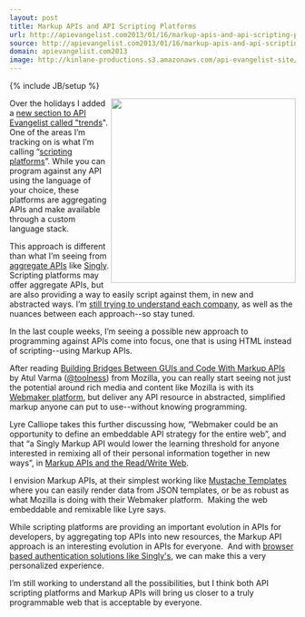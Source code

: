 ```yaml
---
layout: post
title: Markup APIs and API Scripting Platforms
url: http://apievangelist.com2013/01/16/markup-apis-and-api-scripting-platforms/
source: http://apievangelist.com2013/01/16/markup-apis-and-api-scripting-platforms/
domain: apievangelist.com2013
image: http://kinlane-productions.s3.amazonaws.com/api-evangelist-site/blog/markup-api.png
---
```

{% include JB/setup %}
<p><img src="https://s3.amazonaws.com/kinlane-productions/api-evangelist/scripting-platforms/markup-api.png" alt="" width="325" align="right" /></p>
<p>Over the holidays I added a <a title="new section to API Evangelist called trends" href="http://apievangelist.com/trends/">new section to API Evangelist called "trends</a>".  One of the areas I&rsquo;m tracking on is what I&rsquo;m calling &ldquo;<a href="/trends/scripting-platforms.php">scripting platforms</a>&rdquo;.  While you can program against any API using the language of your choice, these platforms are aggregating APIs and make available through a custom language stack.</p>
<p>This approach is different than what I&rsquo;m seeing from <a title="aggregate APIs" href="/trends/aggregation.php">aggregate APIs</a> like <a title="Singly" href="http://singly.com">Singly</a>.  Scripting platforms may offer aggregate APIs, but are also providing a way to easily script against them, in new and abstracted ways.  I&rsquo;m <a href="/2012/12/19/taking-apis-to-next-level-with-api-scripting-platforms/">still trying to understand each company</a>, as well as the nuances between each approach--so stay tuned.</p>
<p>In the last couple weeks, I&rsquo;m seeing a possible new approach to programming against APIs come into focus, one that is using HTML instead of scripting--using Markup APIs.</p>
<p>After reading <a title="Building Bridges Between GUIs and Code With Markup APIs" href="http://www.toolness.com/wp/2013/01/building-bridges-between-guis-and-code-with-markup-apis/">Building Bridges Between GUIs and Code With Markup APIs</a> by Atul Varma (<a href="https://twitter.com/toolness">@toolness</a>) from Mozilla, you can really start seeing not just the potential around rich media and content like Mozilla is with its <a href="https://webmaker.org/en-US/">Webmaker platform</a>, but deliver any API resource in abstracted, simplified markup anyone can put to use--without knowing programming.</p>
<p>Lyre Calliope takes this further discussing how, &ldquo;Webmaker could be an opportunity to define an embeddable API strategy for the entire web&rdquo;, and that &ldquo;a Singly Markup API would lower the learning threshold for anyone interested in remixing all of their personal information together in new ways&rdquo;, in&nbsp;<a href="http://captaincalliope.net/2013/01/15/markup-apis-and-the-readwrite-web/">Markup APIs and the Read/Write Web</a>.</p>
<p>I envision Markup APIs, at their simplest working like <a href="http://mustache.github.com/">Mustache Templates</a> where you can easily render data from JSON templates, or be as robust as what Mozilla is doing with their Webmaker platform. &nbsp;Making the web embeddable and remixable like Lyre says.&nbsp;</p>
<p>While scripting platforms are providing an important evolution in APIs for developers, by aggregating top APIs into new resources, the Markup API approach is an interesting evolution in APIs for everyone. &nbsp;And with <a href="https://singly.com/docs/data/authorization#Browser-based-Client-Apps">browser based authentication solutions like Singly's</a>, we can make this a very personalized experience.</p>
<p>I&rsquo;m still working to understand all the possibilities, but I think both API scripting platforms and Markup APIs will bring us closer to a truly programmable web that is acceptable by everyone.</p>
